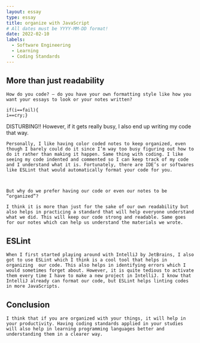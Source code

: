 ```yaml
---
layout: essay
type: essay
title: organize with JavaScript
# All dates must be YYYY-MM-DD format!
date: 2022-02-10
labels:
  - Software Engineering
  - Learning
  - Coding Standards
---
```


## More than just readability
	How do you code? — do you have your own formatting style like how you want your essays to look or your notes written?
  
   ```
  if(i==fail){
  i==cry;}
  ```
  
  DISTURBING!! However, if it gets really busy, I also end up writing my code that way.

	Personally, I like having color coded notes to keep organized, even though I barely could do it since I’m way too busy figuring out how to do it rather than making it happen. Same thing with coding. I like seeing my code indented and commented so I can keep track of my code and I understand what it is. Fortunately, there are IDE’s or softwares like ESLint that would automatically format your code for you.
  
 

	But why do we prefer having our code or even our notes to be “organized”? 

	I think it is more than just for the sake of our own readability but also helps in practicing a standard that will help everyone understand what we did. This will keep our code strong and readable. Same goes for our notes which can help us understand the materials we wrote.


## ESLint
	When I first started playing around with IntelliJ by JetBrains, I also got to use ESLint which I think is a cool tool that helps in organizing  our code. This also helps in identifying errors which I would sometimes forget about. However, it is quite tedious to activate them every time I have to make a new project in IntelliJ. I know that IntelliJ already can format our code, but ESLint helps linting codes in more JavaScripts. 

## Conclusion
	I think that if you are organized with your things, it will help in your productivity. Having coding standards applied in your studies will also help in learning programming languages better and understanding them in a clearer way.


